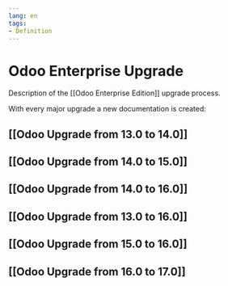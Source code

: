 ```yaml
---
lang: en
tags:
- Definition
---
```

# Odoo Enterprise Upgrade

Description of the [[Odoo Enterprise Edition]] upgrade process.

With every major upgrade a new documentation is created: 
## [[Odoo Upgrade from 13.0 to 14.0]]

## [[Odoo Upgrade from 14.0 to 15.0]]

## [[Odoo Upgrade from 14.0 to 16.0]]
## [[Odoo Upgrade from 13.0 to 16.0]]

## [[Odoo Upgrade from 15.0 to 16.0]]

## [[Odoo Upgrade from 16.0 to 17.0]]
